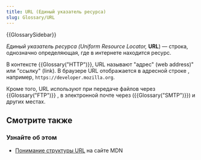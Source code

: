 ```yaml
---
title: URL (Единый указатель ресурса)
slug: Glossary/URL
---
```


{{GlossarySidebar}}

_Единый указатель ресурса (Uniform Resource Locator,_ **URL**) — строка, однозначно определяющая, где в интернете находится ресурс.

В контексте {{Glossary("HTTP")}}, URL называют "адрес" (web address)" или "ссылку" (link). В браузере URL отображается в адресной строке , например, `https://developer.mozilla.org`.

Кроме того, URL используют при передаче файлов через {{Glossary("FTP")}} , в электронной почте через ({{Glossary("SMTP")}}) и других местах.

## Смотрите также

### Узнайте об этом

- [Понимание структуры URL](/ru/docs/Learn/Understanding_URLs) на сайте MDN
